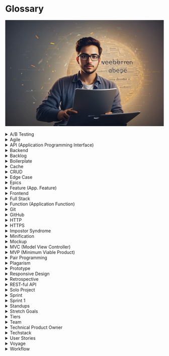 # Glossary

![Developer using glossary](./assets/WebDeveloper_using_glossary.jpeg)

<details>
  <summary>A/B Testing</summary>
  <br/>

  A/B testing is a methodology for trying out different ways of achieving the same end result, with the aim of establishing, through experimentation, which solution is the most effective.
  
  Typically A/B testing is used to trial different layouts of web pages, by tracking how many users convert to paying customers using the alternative layouts.

  By continuing an iterative process of prototyping, evaluating and adapting, A/B testing can provide a significant increase to the conversion rate of individual pages. It's a useful tool: better conversion means a better balance sheet!
  <br/>
</details>
    
<details>
  <summary>Agile</summary>
  <br/>

  The main difference between older waterfall-style project management and agile projects is that waterfall fixes in place the *scope* of a project to improve the accuracy of resource and time estimates, while agile fixes *resources and time* and estimates the scope.
  
  For many types of projects, this reversal is more practical since it is not possible to identify all requirements at the beginning of a project. Any attempt to do so will lead to issues in stability and quality since features are implemented without the necessary resources or time.
  
  Agile methodologies address this by adopting an iterative approach to development, with each iteration being the foundation for its later iterations (ie. sprints).
  <br/>
</details>
    
<details>
  <summary>API (Application Programming Interface)</summary>
  <br/> 

  An API is a communication protocol defined by a software system which provides external components with a lexicon for requesting data and invoking predefined functionality. An API can be thought of as a contract between the provider of a service and its requestors.
  
  APIs consist of a set of pre-defined messages that requestors use to ask for data and services, service routines implemented in the provider, and a transport mechanism that transfers messages and results between a provider and the requestors.
  
  In modern JavaScript software systems the protocol is implemented using REST or GraphQL, the transport mechanism is TCP/IP, and the provider services are a series of routes in a backend HTTP server.
  <br/>
</details>
    
<details>
  <summary>Backend</summary>
  <br/>

  The backend of a web application is an enabler for a frontend experience. An application’s frontend may be the most beautifully crafted web page, but if the application itself doesn’t work, the application will be a failure. The backend of an application is responsible for things like calculations, business logic, database interactions, and performance.
  
  Common technologies used in backend development are Ruby, Python, SQL, Node.js, Express.js, and REST APIs.
  <br/>
</details>
    
<details>
  <summary>Backlog</summary>
  <br/>

  The project backlog is the work to be performed for the project to reach its goal. Building the backlog is a process of decomposing the application’s features and the technical requirements to support them into an actionable set of work items.
  <br/>
</details>
    
<details>
	<summary>Boilerplate</summary>
	<br/>

  In computer programming, **boilerplate code** or **boilerplate** refers to 
	sections of code that have to be included in many places with little or no 
	alteration. It is often used when referring to languages that are 
	considered verbose, i.e. the programmer must write a lot of code to do 
	minimal jobs.
  <br/><br/>
	Most professional web developers have created a collection of assets and 
	snippets of code that they reuse on projects to accelerate development. 
	There are some universal or near universal patterns that all websites share 
	in common. Rather than continuously rebuild these, most developers start by 
	copying the code they used for a similar project and then start modifying 
	it.
	<br/><br/>
	Some developers recognize the value of these boilerplate starter templates 
	and take the time to make the boilerplate more generic and share them 
	online for others to use.
	<br/><br/>
	Two examples of popular boilerplates are:

  - [Create React App](https://create-react-app.dev)
  - [NextJS](https://nextjs.org)

  <br/>
</details>
    
<details>
  <summary>Cache</summary>
  <br/>

  A cache is a temporary storage space for data. When you visit a website, 
  the files that you request are automatically stored in the cache. If you 
  return to that same website in the near future, your browser will retrieve 
  the necessary files from your cache rather than from the original server, 
  so the webpage will load quicker.
  <br/>
</details>
    
<details>
  <summary>CRUD</summary>
  <br/>

  An acronym for a class of functionality that provide users with Create-Retrieve-Update-Delete (CRUD) operations against a particular 
  set of data. CRUD is common to virtually all applications, so it's 
  important to understand this type of functionality.
  <br/>
</details>
    
<details>
  <summary>Edge Case</summary>
  <br/>

  An Edge Case is a situation that isn't likely to occur, but isn't impossible either. Edge cases arise when conditions or inputs of extreme ranges are encountered. For example, when extremely high or low values are input into a numeric field.
  
  Software often operates as expected when inputs falling within an expected range of values are provided (sometimes referred to as the "happy path"), but fail if they fall outside the bounds of what is considered normal. Properly handling situations like this requires the developer to code defensively and either support the full range of possible input values, or restrict the input to the range that can be processed without error.
  
  Situations that may lead to unexpected results and errors are broadly classified as edge cases. Examples of these include:
  
  - Missing or incomplete detection and handling of error conditions. This includes error handling around API and database calls.
  - Improper validation and editing of input values
  - Failure to properly initialize or reset variables
  - Failure to account for changes in environmental conditions, such as resizing of windows or removing all records in a file.
  
  Addressing these types of conditions requires the developer to anticipate them by considering not what is supposed to happen based on the specifications that have been provided, but considering what types of conditions could occur. In other words - "thinking outside of the box".
  <br/>
</details>

<details>
  <summary>Epics</summary>
  <br/>
	
  Epics are brief statements highlighting the main functions the product promises to provide to its users. Epics complete the phrase "This app lets you..."

  > You can create Epics directly from the app's use cases (as defined in its Vision Statement).
  <br/>
</details>
    
<details>
  <summary>Feature (App. Feature)</summary>
  <br/>
  
  Features are the discrete capabilities an application provides to users which allow them to complete a particular business function. Groups of applications features support an [application function](https://docs.chingu.io/glossary#function-application-function).
  
  For example, an application function in a texting application is to send a message, but the functions it provides to the user are to select the recipients, create a message, and to send the message.
  <br/>
</details>
    
<details>
  <summary>Frontend</summary>
  <br>

  Front-end developers write the code that controls how a website looks and interacts when it's displayed in a browser. The primary tools of a front-end developer include HTML (code that makes content render on a page), CSS (coded stylesheets that apply color, typography, style and layout to the HTML) and JavaScript (code that handles advanced interactivity). A front-end developer will also work with a handful of other frameworks that help expedite, enhance, and organize the coding process. For example, popular frontend JavaScript frameworks include React, Vue, and Angular.
  <br/>
</details>
    
<details>
  <summary>Full Stack</summary>
  <br/>

  Full stack simply means that a combination of frontend and backend will 
  be used.
  <br/>
</details>
    
<details>
  <summary>Function (Application Function)</summary>
  <br/>

  Application functions can be thought of as the commitments an application makes to its users. In this context, application functions are the contracts an application establishes with the user. Application functions are composed of [application features](https://docs.chingu.io/glossary#feature).
      
  Note that this is different from the function definition used in a programming language.
  
  For example, a function of an invoicing application is to create a past due notice, but the application features it's composed of include identifying purchases that have not been paid, applying additional charges based on the purchase terms, generating an itemized dunning notice, and emailing to the buyers.
  <br/>
</details>
    
<details>
  <summary>Git</summary>
  <br/>
  
  [Git](https://en.wikipedia.org/wiki/Git) is a distributed source code control system developed in 2005 by [Linus Torvalds](https://en.wikipedia.org/wiki/Linus_Torvalds). Unlike earlier source code control systems (SCCS), Git allows multiple developers to simultaneously modify the same modules. Conflicts are detected and resolved when changes are pushed to a common branch.
  
  This is radically different from earlier SCCS's which followed a checkout-checkin process that allowed only one developer at a time to modify a given file.
  
  Git is the defacto standard SCCS for both commercial and non-commercial software development and most SCCS services, like GitHub and GitLab, are based on it.
  <br/>
</details>
    
<details>
  <summary>GitHub</summary>
  <br/>
  
  GitHub is a cloud interface for Git. It has been around since 2008 and now has over 28 million users worldwide, making it the largest host of source code in the world! GitHub offers all the version control functionality of Git, but also offers its own features, such as bug tracking, task management, and project wikis.
  <br/>
</details>
    
<details>
  <summary>HTTP</summary>
  <br/>

  HTTP stands for Hypertext Transfer Protocol, and is used to transfer data across the internet. HTTP sends the data (say, a HTML document or an image) from an HTTP server program (a web server) to an HTTP client program (a web browser).
  <br/>
</details>
    
<details>
  <summary>HTTPS</summary>
  <br/>
  
  HTTP layered with Transport Layer Security (TLS) or Secure Sockets Layer (SSL) protocols. With HTTPS any data that you send from your computer will be encrypted and will only be decrypted once it has safely arrived at your intended location.
  <br/>
</details>
    
<details>
  <summary>Impostor Syndrome</summary>
  <br/>
  
  The [Impostor Syndrome](https://medium.com/learn-love-code/developers-how-to-overcome-imposter-syndrome-48edee803cf4) is a persistent feeling of inadequacy that continues in spite of evidence to the contrary. This is a very common feeling that we all share (yes! "we"). But in fact, the reality is quite different as shown by the following diagram.
  
  ![Impostor Syndrome](./assets/Impostor_Syndrome.png)
  
  No one starts out with an innate knowledge of a subject — it’s acquired through work and study! You may not be the expert at JavaScript or CSS or HTML or Angular or React or Vue or some other technology or library, but you will be. And as soon as you think you’ve grasped it, it's almost guaranteed it will change.
  
  Knowledge and learning are cyclical, never ending endeavors. No one ever has a complete mastery over a subject. So, we in this respect we are all impostors. Rest assured that you are not alone in this feeling and you are not an impostor.
  <br/>
</details>
    
<details>
  <summary>Minification</summary>
  <br/>

  Minification is the process of minimizing code and markup in order to reduce the file size. When creating a HTML file, for example, developers will most likely use spacing, comments and variables to make the code more readable as they work with it. To minify the code once the webpage is ready to go live, developers will remove these comments and spaces to ensure a quicker page-load time (crucial for delivering a good user experience!).
  <br/>
</details>
    
<details>
  <summary>Mockup</summary>
  <br/>
  
  In software, a [mockup](https://en.wikipedia.org/wiki/Mockup) is a prototype that represents the features and functionality of the final product. This can range from a hand drawn wireframe all the way up to an actual working skeleton of an application.
  
  The primary use of a mockup is during design to ensure that features, the user interface, and the user experience all work in harmony before any code is written. Mockups are useful during walkthroughs to identify gaps or weak points in the application design.
  <br/>
</details>
    
<details>
  <summary>MVC (Model View Controller)</summary>
  <br/>
  
  [MVC](https://en.wikipedia.org/wiki/Model%E2%80%93view%E2%80%93controller) is a design pattern which separates the presentation of information to the user from the operations applied to the data provided by the user. This pattern helps make application software modular and easier to maintain and enhance by separating different architectural concerns from one another.
  <br/>
</details>
    
<details>
  <summary>MVP (Minimum Viable Product)</summary>
  <br/>
  
  When working in web development, you may hear talk of “MVP” — or minimum viable product. The minimum viable product is the most pared-down version of a product that can be released to market. When adopting an MVP approach, developers will first focus on the core features and functions that are absolutely crucial. Then, once the product has been released and user feedback has been gathered, they will continue to build the complete set of features.
  <br/>
</details>
    
<details>
  <summary>Pair Programming</summary>
  <br/>

  There is an oft-quoted adage that "two heads are better than one". *Pair Programming* is a practical implementation of this advice. It leverages the experience and knowledge of two developers to improve the speed at which an app is created, but also its quality.
     
  In this process two developers work together, either side-by-side or via screen sharing, with one writing code while the other reviews the code as it is being written. The developer reviewing the code examines it not just for correctness, but also to ensure that it's clear, supportable, and resilient.
  
  The pair keep up a running dialog and frequently switch roles.
  
  The advantage of pair programming is the developer writing the code can focus on the tactical attributes of the code since the developer who reviews the code is responsible for the strategic aspects.
  
  You can find out more about pair programming at:

  - [What is Pair Programming](https://stackify.com/pair-programming-advantages/)
  - [How to Pair Program in 7 Steps](https://www.wikihow.com/Pair-Program)
  - [Wikipedia](https://en.wikipedia.org/wiki/Pair_programming)
  <br/>
</details>

<details>
  <summary>Plagarism</summary>
  <br/>

  Modern software development is built on collaboration and the work others have
  shared on the Internet. For example, code examples in tutorials, articles,
  videos, and on sites like [Stack Overflow](https://stackoverflow.com/).

  While it's an accepted practice to copy/paste code and then modify it for your
  own purposes you should provide attribution to acknowledge the those who have
  been kind enough to share their work.

  When using code from other sources, web developers should follow these best practices to ensure proper attribution:

1. **Include Clear Comments**:
   - **Direct Comment**: Immediately before or within the code block, add a comment specifying the original source. For example:
     ```javascript
     // Code snippet taken from https://example.com/tutorial on 2024-06-20
     function exampleFunction() {
         // original code here
     }
     ```
   - **Author Credit**: Mention the author's name if available:
     ```javascript
     // Code by John Doe from https://example.com/tutorial
     function exampleFunction() {
         // original code here
     }
     ```

2. **Use Readme Files**:
   - **Documentation**: If you’re using multiple pieces of code from different sources, maintain a `README.md` file or equivalent documentation. List all external code sources, including URLs and authors, along with the specific parts of your project where they are used.

3. **License Compliance**:
   - **Check the License**: Before using any code, review its license to ensure you comply with its terms. Some licenses require more than just attribution (e.g., sharing modifications under the same license).
   - **Include License Text**: If the code's license requires it, include the full license text in your project. For instance, if using code under the MIT License, include a `LICENSE` file in your project root.

4. **External Attribution Files**:
   - **Credits File**: Maintain a `CREDITS.md` or similar file in your project root, detailing all third-party contributions. This can include code snippets, libraries, and other resources.

5. **Web Page Footers**:
   - **Visible Attribution**: If applicable, especially for open-source web projects, provide visible attribution in the footer or about page of your website.

6. **Git Commit Messages**:
   - **Commit Records**: When adding copied code, note the source in your git commit message. This makes the history clear and traceable.
     ```sh
     git commit -m "Added sorting function from https://example.com/tutorial"
     ```

7. **In-Line Documentation**:
   - **Code Comments**: Add comments directly in the code to explain its origin and purpose, making it easier for other developers to understand and follow the attribution.

8. **Avoid Plagiarism**:
   - **Do Not Claim as Your Own**: Clearly distinguish between your original code and copied code. Never imply that copied code is your original work.

9. **Respect Source Restrictions**:
   - **API Terms of Use**: If using code snippets from APIs or other restricted sources, ensure compliance with their terms of use, which may include specific attribution requirements.

10. **Ask for Permission if Needed**:
    - **Contact Authors**: For non-open-source code or if you are unsure about the terms of use, consider contacting the original author for permission to use their code.

Following these practices helps maintain transparency, respect intellectual property rights, and fosters a culture of open and ethical collaboration in the development community.
  
  <br/>
</details>

<details>
  <summary>Prototype</summary>
  <br/>
  
  A prototype is a proof of concept used to evaluate a design idea. For example, rather than creating a static mockup of what a web page will look like and then asking stakeholders to "approve the design", a team might create a prototype that everyone can interact with in the browser. This gives everyone a more realistic, interactive facsimile of the website to try out. [Prototypes](https://blog.wsol.com/paper-prototyping-an-essential-design-tool) help teams test ideas and make necessary changes early on, before committing the effort, time and cost that go into building a fully functional product.
  
  An example prototype program is [Framer](https://framer.com/).
  <br/>
</details>
    
<details>
  <summary>Responsive Design</summary>
  <br/>
  
  In simple terms, a responsive design is one that adapts to the user's device and, in an ideal world, the user's context so that it displays the content required in the most appropriate and accessible manner, regardless of what kind of web-connected device is being used to view it.
  
  In practice this means a web page will re-paginate itself as the screen size reduces or increases, displaying in multiple columns when viewed on a desktop computer, but only a single column when viewed on a smartphone.
  <br/>
</details>
    
<details>
  <summary>Retrospective</summary>
  <br/>
  
  The Sprint Retrospective is conducted by and for the Scrum Team to promote [continuous improvement](https://en.wikipedia.org/wiki/Continual_improvement_process). It is the primary means the team uses to improve their work and to drive value not just for the customer, but also for themselves in the form of a more integrated and smoothly operating team.
     
  This is an inward look by the team at how they performed during the last sprint and identify changes for the next sprint. This isn’t just about technology and tools, but also about procedures, interactions between people and roles, and successes and failures. The goal is to improve by implementing “midstream” corrections at the point they are needed.
  <br/>
</details>
    
<details>
  <summary>REST-ful API</summary>
  <br/>

  [Representational State Transfer (REST)](https://en.wikipedia.org/wiki/Representational_state_transfer) is an architectural pattern used to create web services. REST provides requestors with a stateless mechanism for accessing data and services across the Internet using a defined set of operations including GET, PUT, POST, and DELETE.
  <br/>
</details>
    
<details>
  <summary>Solo Project</summary>
  <br/>

  The [Solo Project](../guides/soloproject/soloproject.md) 
  is your warmup for your first Voyage. In it you will either submit a project 
  you already have that matches the tier you have chosen, or you will create 
  small project (approximately 8-16 hours) from specifications provided by 
  Chingu.
     
  Solo projects provide you with these opportunities:
  
  1. You can use it to validate the tier you've selected. You may change tiers at any point in the session up to the time you submit your project for evaluation.
  2. Meet other Devs to learn from them and to share what you know.
  3. Time to familiarize yourself with the concepts** and tools you’ll need to complete the six week Voyage team project.
  4. Get feedback on your application.
      
  > Most importantly, you'll have another app to add to your portfolio!
  <br/>
</details>

<details>
  <summary>Sprint</summary>
  <br/>

  In product development, a sprint is a set period of time during which 
  specific work has to be completed and made ready for review. Each 
  sprint begins with a planning meeting.
    
  Chingu Voyage projects consist of six Sprints that are each one week long. 
  Voyage Sprints always start on Monday and end on the following Sunday.
  <br/>
</details>
    
<details>
  <summary>Sprint 1</summary>
  <br/>
  
  A major misconception about Agile is that it doesn't include design time. 
  Nothing could be further from the truth! Agile doesn't and shouldn't 
  include time for proper design, but it should be conducted at the right 
  time. This means that design, like coding, is iterative.
      
  It's a good use of the team's time to devote the first sprint to creating a 
  high-level design. The goal of this design isn't to answer every detail - 
  it is to identify the main features, create the initial backlog, the 
  structure of the project, who on the team has the skills needed to support 
  the development of each feature, and to identify gaps that need to be 
  filled.
      
  In other words, the goal of your first two sprints is to define what is to 
  be built and create a roadmap to be followed throughout the remainder of 
  the project.
  <br/>
</details>
    
<details>
  <summary>Standups</summary>
  <br/>

  Quick status updates regarding your progress. Typically, your entire team 
  would have a dedicated time to share standups together in real-time.
  <br/>
</details>
    
<details>
  <summary>Stretch Goals</summary>
  <br/>

  [Stretch goals](https://hbr.org/2017/01/the-stretch-goal-paradox) are 
  objectives that introduces risk many factors beyond a normal goal and as 
  such, add a level of uncertainty to the ability to reach the objective. 
      
  Stretch goals embrace the concepts of difficulty as a way to increase your capabilities, and novelty to provide motivation. Doing something difficult 
  is always more enjoyable and rewarding if it’s engaging and fun.
  <br/>
</details>
    
<details>
  <summary>Tiers</summary>
  <br/>

  Participants are divided into one of three tiers based on their knowledge 
  and experience at the start of the Voyage. 

  [How to select your tier](https://www.notion.so/Solo-Projects-2a41ff900cc24a72a919f0eb5e79c42b?pvs=21).

  <br/>
</details>
    
<details>
  <summary>Team</summary>
  <br/>

  A team is a group of individuals who work together to reach a common objective. This could be winning a sports competition, achieving a sales goal in business, or developing a software application.
  <br/>
</details>
    
<details>
  <summary>Technical Product Owner</summary>
  <br/>

  The role of a technical product owner is not defined in Scrum Framework or SAFe Guide - although both frameworks have the role of Product Owner.

  Product Owners are responsible for maximizing the product value delivered through the software development effort - the Product Owner defines and prioritizes the product backlog and clarifies product goals and roadmaps.

  In Chingu when you are a PO for a full stack product, when creating detailed and clear PBI you will face many technical issues: more new and complex features, more dependencies, increasing technical debt, essential architecture changes, increasing deployment frequency, etc. 

  Because so many of the issues are technical issues, Product Owners who have a strong background in technology, or who are also a developer, are often referred to as a _Technical Product Owner_. Their focus remains the product backlog and the general scrum accountabilities of a product owner, yet they have a strong technical background.

  _Technical Product Owners_, due to their technical knowledge, are sometimes considered subject-matter experts. A Product Owner generally does not take on technical work, yet Scrum doesn’t prohibit a Product Owner also working as a Developer - because in Scrum the key element regarding roles are accountabilities, and it is possible, although more difficult, for one person to fulfill multiple accountabilities. 

  **_How much technical knowledge classifies a Product Owner as a Technical Product Owner?_** This is not well defined, yet, at Chingu, we would generally consider a TPO to be someone who has been a programmer, designer ,database architect or at least has comprehensive knowledge of the software development process.

  **_What should you do if you are a Product Owner without a strong technical background?_** Transparency, honesty, and teamwork. Be open and frank with your team about your abilities, or lack of abilities. Lean on your team for their technical expertise - and learn.  If you don’t know Github and your team is having a meeting to discuss Github workflow, join in. Listen. Learn. Ask questions. Focus on increasing your technical skills. 

  In summary, the role of a Technical Product Owner (TPO), especially here at Chingu, fills a unique and valuable niche, blending the traditional responsibilities of a Product Owner with a strong technical understanding of technology. For those serving as Product Owners who do not have a strong technical background, embracing a culture of continuous learning and collaboration is key to increasing technical knowledge - never hesitate to ask questions and learn something new.
  <br/>
</details>

<details>
  <summary>Techstack</summary>
  <br/>

  A tech stack is a combination of software products and programming 
  languages used to create a web or mobile application. Applications have 
  two software components: client-side and server-side, also known as 
  front-end and back-end.
  
  Some popular stacks are:
      
  - MERN - MongoDB - Express - ReactJS - NodeJS
  - MEAN - MongoDB - Express - AngularJS - NodeJS
  - LAMP - Linux - Apache - MySQL - PHP
  <br/>
</details>

<details>
  <summary>User Stories</summary>
  <br/>

  User Stories are the required activities users must do to get the value a particular feature promises to deliver. User Stories complete the sentence:
  
  `As a <persona>, I want <requirement> So I can <value-statement>.`

  For instance,

  `As an Idea Creator, I want to provide the URLs to any supporting diagrams. URLs should have a plain text description in addition to the URL itself. So I can quickly and easily provide reviewers with more detail about my idea.`
  
  <br/>
</details>
    
<details>
  <summary>Voyage</summary>
  <br/>

  A Voyage is the 8-week team project phase of the Chingu Cohort.
      
  Chingu Voyages are an exciting way to work on projects that provide the 
  opportunity to:
      
  - Work on interesting and challenging projects
  - Learn new technologies
  - Work with a team of like-minded web developers
  - Improve soft skills including communication, collaboration, and Agile 
  project management
  - Create impact while leveling-up your skills
      
  In short, Chingu Voyages create a setting to help you both acquire and 
  practice the skills you will need on the job.
  <br/>
</details>
    
<details>
  <summary>Workflow</summary>
  <br/>
  
  A workflow is a pattern of actions created by an organization that when 
  followed, create a repeatable product. In this context the product may be 
  information, a service, or a tangible entity. For example, your teams 
  development workflow defines the steps for creating, testing, and deploying 
  modules and files that make up application software.
  <br/>
</details>
